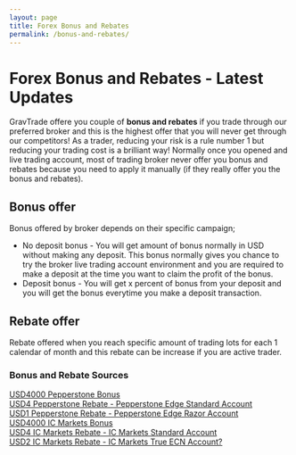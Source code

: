 ```yaml
---
layout: page
title: Forex Bonus and Rebates
permalink: /bonus-and-rebates/
---
```


# Forex Bonus and Rebates - Latest Updates

GravTrade offere you couple of **bonus and rebates** if you trade through our preferred broker and this is the highest offer that you will never get through our competitors! As a trader, reducing your risk is a rule number 1 but reducing your trading cost is a brilliant way! Normally once you opened and live trading account, most of trading broker never offer you bonus and rebates because you need to apply it manually (if they really offer you the bonus and rebates).


## Bonus offer

Bonus offered by broker depends on their specific campaign;

- No deposit bonus - You will get amount of bonus normally in USD without making any deposit. This bonus normally gives you chance to try the broker live trading account environment and you are required to make a deposit at the time you want to claim the profit of the bonus.
- Deposit bonus - You will get x percent of bonus from your deposit and you will get the bonus everytime you make a deposit transaction.

## Rebate offer

Rebate offered when you reach specific amount of trading lots for each 1 calendar of month and this rebate can be increase if you are active trader.

### Bonus and Rebate Sources

<a href="http://www.gravtrade.com/pepperstone/bonus/2016/09/18/pepperstone-bonus.html">USD4000 Pepperstone Bonus</a>
<br>
<a href="http://www.gravtrade.com/pepperstone/rebate/2016/09/18/pepperstone-rebate-edge-standard.html">USD4 Pepperstone Rebate - Pepperstone Edge Standard Account</a>
<br>
<a href="http://www.gravtrade.com/pepperstone/rebate/2016/09/16/pepperstone-rebate-razor.html">USD1 Pepperstone Rebate - Pepperstone Edge Razor Account</a>
<br>
<a href="http://www.gravtrade.com/icmarkets/bonus/2016/10/04/ic-markets-bonus.html">USD4000 IC Markets Bonus</a>
<br>
<a href="http://www.gravtrade.com/icmarkets/rebate/2016/10/04/ic-markets-rebate-standard-account.html">USD4 IC Markets Rebate - IC Markets Standard Account</a>
<br>
<a href="http://www.gravtrade.com/icmarkets/rebate/2016/10/04/ic-markets-rebate-true-ecn.html">USD2 IC Markets Rebate - IC Markets True ECN Account?</a>


